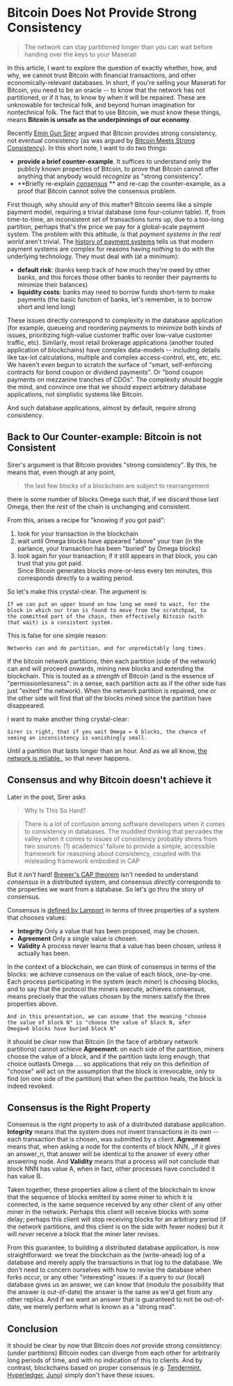 
# Bitcoin Does Not Provide Strong Consistency

>The network can stay partitioned longer than you can wait before
 handing over the keys to your Maserati

In this article, I want to explore the question of exactly whether,
how, and why, we cannot trust Bitcoin with financial transactions, and
other economically-relevant databases.  In short, if you're selling
your Maserati for Bitcoin, you need to be an oracle -- to know that
the network has not partitioned, or if it has, to know by when it will
be repaired.  These are unknowable for technical folk, and beyond
human imagination for nontechnical folk.  The fact that to use
Bitcoin, we *must* know these things, means **Bitcoin is unsafe as the
underpinnings of our economy**.

Recently [Emin Gun Sirer][Sirer2016] argued that Bitcoin provides
strong consistency, not eventual consistency (as was argued by
[Bitcoin Meets Strong Consistency][DeckerSeidelWattenhofer2014]).  In
this short note, I want to do two things:  
* **provide a brief counter-example**.  It suffices to understand only
  the publicly known properties of Bitcoin, to prove that Bitcoin
  cannot offer anything that anybody would _recognize_ as "strong consistency".  
* **Briefly re-explain [_consensus_][Wikipedia-Consensus] ** and
  re-cap the counter-example, as a proof that Bitcoin cannot solve the
  consensus problem.

First though, why should any of this matter?  Bitcoin seems like a
simple payment model, requiring a trivial database (one four-column
table).  If, from time-to-time, an inconsistent set of transactions
turns up, due to a too-long partition, perhaps that's the price we pay
for a global-scale payment system.  The problem with this attitude, is
that _payment systems in the real world_ aren't trivial.  The
[history of payment systems][Nacamuli-Payment-Systems] tells us that
modern payment systems are complex for reasons having _nothing_ to do
with the underlying technology.  They must deal with (at a minimum):  
* **default risk**: (banks keep track of how much they're owed by other
  banks, and this forces those other banks to reorder their payments
  to minimize their balances)  
* **liquidity costs**: banks may need to borrow funds short-term to make
  payments (the basic function of banks, let's remember, is to borrow
  short and lend long)  

These issues directly correspond to complexity in the database
application (for example, queueing and reordering payments to minimize
both kinds of issues, prioritizing high-value customer traffic over
low-value customer traffic, etc).  Similarly, most retail brokerage
applications (another touted application of blockchains) have complex
data-models -- including details like tax-lot calculations, multiple
and complex access-control, etc, etc, etc.  We haven't even begun to
scratch the surface of "smart, self-enforcing contracts for bond
coupon or dividend payments".  Or "bond coupon payments on mezzanine
tranches of CDOs".  The complexity _should_ boggle the mind, and
convince one that we should expect arbitrary database applications,
not simplistic systems like Bitcoin.

And such database applications, almost by default, require strong
consistency.

## Back to Our Counter-example: Bitcoin is not Consistent

Sirer's argument is that Bitcoin provides "strong consistency".  By
this, he means that, even though at any point,  

>the last few blocks of a blockchain are subject to rearrangement  

there is some number of blocks Omega such that, if we discard those
last Omega, then the _rest_ of the chain is unchanging and
consistent.

>

From this, arises a recipe for "knowing if you got paid":  
1. look for your transaction in the blockchain  
2. wait until Omega blocks have appeared "above" your tran (in the
   parlance, your transaction has been "buried" by Omega blocks)  
3. look again for your transaction; if it still appears in that block,
   you can trust that you got paid.  
Since Bitcoin generates blocks more-or-less every ten minutes, this
corresponds directly to a waiting period.

So let's make this crystal-clear.  The argument is:

    If we can put an upper bound on how long we need to wait, for the
    block in which our tran is found to move from the scratchpad, to
    the committed part of the chain, then effectively Bitcoin (with
    that wait) is a consistent system.

This is false for one simple reason:

    Networks can and do partition, and for unpredictably long times.

If the bitcoin network partitions, then each partition (side of the
network) can and will proceed onwards, mining new blocks and extending
the blockchain.  This is touted as a _strength_ of Bitcoin (and is the
essence of "permissionlessness": in a sense, each partition acts as if
the other side has just "exited" the network).  When the network
partition is repaired, one or the other side will find that _all_ the
blocks mined since the partition have disappeared.

I want to make another thing crystal-clear:

    Sirer is right, that if you wait Omega = 6 blocks, the chance of
    seeing an inconsistency is vanishingly small.

Until a partition that lasts longer than an hour.  And as we all know,
[the network is reliable.][Aphyr], so that never happens.

## Consensus and why Bitcoin doesn't achieve it

Later in the post, Sirer asks

>Why Is This So Hard?

>There is a lot of confusion among software developers when it comes
>to consistency in databases. The muddled thinking that pervades the
>valley when it comes to issues of consistency probably stems from two
>sources: (1) academics' failure to provide a simple, accessible
>framework for reasoning about consistency, coupled with the
>misleading framework embodied in CAP

But it _isn't_ hard!  [Brewer's CAP theorem][Brewer-cap-theorem] isn't
needed to understand _consensus_ in a distributed system, and
consensus _directly_ corresponds to the properties we want from a
database.  So let's go thru the story of consensus.

Consensus is [defined by Lamport][Lamport-Paxos-Made-Simple] in terms
of three properties of a system that _chooses_ values:  
* **Integrity** Only a value that has been proposed, may be chosen.  
* **Agreement** Only a single value is chosen.  
* **Validity** A process never learns that a value has been chosen,
unless it actually has been.

In the context of a blockchain, we can think of consensus in terms of
the blocks: we achieve consensus on the value of each block,
one-by-one.  Each process participating in the system (each _miner_)
is choosing blocks, and to say that the protocol the miners execute,
achieves consensus, means precisely that the values chosen by the
miners satisfy the three properties above.  

    And in this presentation, we can assume that the meaning "choose
    the value of block N" is "choose the value of block N, afer
    Omega=6 blocks have buried block N"

It should be clear now that Bitcoin (in the face of arbitrary network
partitions) cannot achieve **Agreement**: on each side of the
partition, miners choose the value of a block, and if the partition
lasts long enough, that choice outlasts Omega .... so applications
that rely on this definition of "choose" _will_ act on the assumption
that the block is irrevocable, only to find (on one side of the
partition) that when the partition heals, the block is indeed revoked.

## Consensus is the Right Property

Consensus is the right property to ask of a distributed database
application.  **Integrity** means that the system does not invent
transactions in its own -- each transaction that is chosen, was
submitted by a client.  **Agreement** means that, when asking a node
for the contents of block NNN, _if it gives an answer_n, that answer
will be identical to the answer of every other answering node.  And
**Validity** means that a process will not conclude that block NNN has
value A, when in fact, other processes have concluded it has value B.

Taken together, these properties allow a client of the blockchain to
know that the sequence of blocks emitted by some miner to which it is
connected, is the same sequence received by any other client of any
other miner in the network.  Perhaps this client will receive blocks
with some delay; perhaps this client will stop receiving blocks for an
arbitrary period (if the network partitions, and this client is on the
side with fewer nodes) but it will _never_ receive a block that the
miner later revises.

From this guarantee, to building a distributed database application,
is now straightforward: we treat the blockchain as the (write-ahead)
log of a database and merely apply the transactions in that log to the
database.  We don't need to concern ourselves with how to revise the
database when forks occur, or any other "interesting" issues: if a
query to our (local) database gives us an answer, we can know that
(modulo the possibility that the answer is out-of-date) the answer is
the same as we'd get from any other replica.  And if we want an answer
that is guaranteed to not be out-of-date, we merely perform what is
known as a "strong read".

## Conclusion

It should be clear by now that Bitcoin does _not_ provide strong
consistency: (under partitions) Bitcoin nodes can diverge from each
other for arbitrarily long periods of time, and with no indication of
this to clients.  And by contrast, blockchains based on proper
consensus (e.g. [Tendermint][Tendermint], [Hyperledger][Hyperledger],
[Juno][Juno]) simply don't have these issues.

[Sirer2016]: http://hackingdistributed.com/2016/03/01/bitcoin-guarantees-strong-not-eventual-consistency/
[DeckerSeidelWattenhofer2014]: http://arxiv.org/pdf/1412.7935.pdf
[Wikipedia-Consensus]: https://en.wikipedia.org/wiki/Consensus_(computer_science)
[Aphyr]: https://aphyr.com/posts/288-the-network-is-reliable
[Lamport-Paxos-Made-Simple]: http://research.microsoft.com/en-us/um/people/lamport/pubs/paxos-simple.pdf
[Nacamuli-Payment-Systems]: http://www.amazon.com/Payment-Systems-Macmillan-Financial-Institutions/dp/0230202500
[Brewer-cap-theorem]: https://en.wikipedia.org/wiki/CAP_theorem
[Tendermint]: http://tendermint.com/
[Hyperledger]: https://www.hyperledger.org/
[Juno]: https://github.com/buckie/juno
